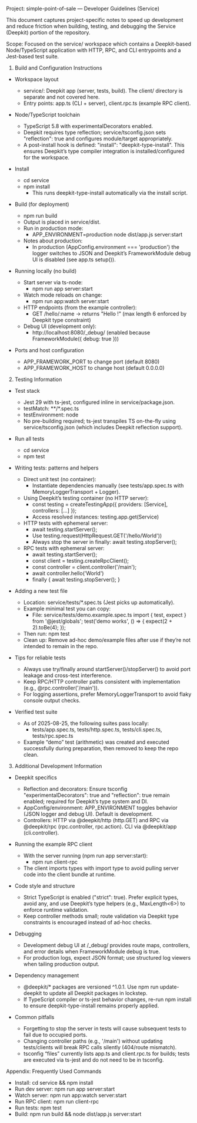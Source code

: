 Project: simple-point-of-sale — Developer Guidelines (Service)

This document captures project-specific notes to speed up development and reduce friction when building, testing, and debugging the Service (Deepkit) portion of the repository.

Scope: Focused on the service/ workspace which contains a Deepkit-based Node/TypeScript application with HTTP, RPC, and CLI entrypoints and a Jest-based test suite.


1. Build and Configuration Instructions

- Workspace layout
  - service/: Deepkit app (server, tests, build). The client/ directory is separate and not covered here.
  - Entry points: app.ts (CLI + server), client.rpc.ts (example RPC client).

- Node/TypeScript toolchain
  - TypeScript 5.8 with experimentalDecorators enabled.
  - Deepkit requires type reflection; service/tsconfig.json sets "reflection": true and configures module/target appropriately.
  - A post-install hook is defined: "install": "deepkit-type-install". This ensures Deepkit’s type compiler integration is installed/configured for the workspace.

- Install
  - cd service
  - npm install
    - This runs deepkit-type-install automatically via the install script.

- Build (for deployment)
  - npm run build
  - Output is placed in service/dist.
  - Run in production mode:
    - APP_ENVIRONMENT=production node dist/app.js server:start
  - Notes about production:
    - In production (AppConfig.environment === 'production') the logger switches to JSON and Deepkit’s FrameworkModule debug UI is disabled (see app.ts setup()).

- Running locally (no build)
  - Start server via ts-node:
    - npm run app server:start
  - Watch mode reloads on change:
    - npm run app:watch server:start
  - HTTP endpoints (from the example controller):
    - GET /hello/:name  -> returns "Hello <name>!" (max length 6 enforced by Deepkit type constraint)
  - Debug UI (development only):
    - http://localhost:8080/_debug/ (enabled because FrameworkModule({ debug: true }))

- Ports and host configuration
  - APP_FRAMEWORK_PORT to change port (default 8080)
  - APP_FRAMEWORK_HOST to change host (default 0.0.0.0)


2. Testing Information

- Test stack
  - Jest 29 with ts-jest, configured inline in service/package.json.
  - testMatch: **/*.spec.ts
  - testEnvironment: node
  - No pre-building required; ts-jest transpiles TS on-the-fly using service/tsconfig.json (which includes Deepkit reflection support).

- Run all tests
  - cd service
  - npm test

- Writing tests: patterns and helpers
  - Direct unit test (no container):
    - Instantiate dependencies manually (see tests/app.spec.ts with MemoryLoggerTransport + Logger).
  - Using Deepkit’s testing container (no HTTP server):
    - const testing = createTestingApp({ providers: [Service], controllers: [...] });
    - Access resolved instances: testing.app.get(Service)
  - HTTP tests with ephemeral server:
    - await testing.startServer();
    - Use testing.request(HttpRequest.GET('/hello/World'))
    - Always stop the server in finally: await testing.stopServer();
  - RPC tests with ephemeral server:
    - await testing.startServer();
    - const client = testing.createRpcClient();
    - const controller = client.controller<HelloWorldControllerRpc>('/main');
    - await controller.hello('World')
    - finally { await testing.stopServer(); }

- Adding a new test file
  - Location: service/tests/*.spec.ts (Jest picks up automatically).
  - Example minimal test you can copy:
    - File: service/tests/demo.example.spec.ts
      import { test, expect } from '@jest/globals';
      test('demo works', () => { expect(2 + 2).toBe(4); });
  - Then run: npm test
  - Clean up: Remove ad-hoc demo/example files after use if they’re not intended to remain in the repo.

- Tips for reliable tests
  - Always use try/finally around startServer()/stopServer() to avoid port leakage and cross-test interference.
  - Keep RPC/HTTP controller paths consistent with implementation (e.g., @rpc.controller('/main')).
  - For logging assertions, prefer MemoryLoggerTransport to avoid flaky console output checks.

- Verified test suite
  - As of 2025-08-25, the following suites pass locally:
    - tests/app.spec.ts, tests/http.spec.ts, tests/cli.spec.ts, tests/rpc.spec.ts
  - Example “demo” test (arithmetic) was created and executed successfully during preparation, then removed to keep the repo clean.


3. Additional Development Information

- Deepkit specifics
  - Reflection and decorators: Ensure tsconfig "experimentalDecorators": true and "reflection": true remain enabled; required for Deepkit’s type system and DI.
  - AppConfig/environment: APP_ENVIRONMENT toggles behavior (JSON logger and debug UI). Default is development.
  - Controllers: HTTP via @deepkit/http (http.GET) and RPC via @deepkit/rpc (rpc.controller, rpc.action). CLI via @deepkit/app (cli.controller).

- Running the example RPC client
  - With the server running (npm run app server:start):
    - npm run client-rpc
  - The client imports types with import type to avoid pulling server code into the client bundle at runtime.

- Code style and structure
  - Strict TypeScript is enabled ("strict": true). Prefer explicit types, avoid any, and use Deepkit’s type helpers (e.g., MaxLength<6>) to enforce runtime validation.
  - Keep controller methods small; route validation via Deepkit type constraints is encouraged instead of ad-hoc checks.

- Debugging
  - Development debug UI at /_debug/ provides route maps, controllers, and error details when FrameworkModule debug is true.
  - For production logs, expect JSON format; use structured log viewers when tailing production output.

- Dependency management
  - @deepkit/* packages are versioned ^1.0.1. Use npm run update-deepkit to update all Deepkit packages in lockstep.
  - If TypeScript compiler or ts-jest behavior changes, re-run npm install to ensure deepkit-type-install remains properly applied.

- Common pitfalls
  - Forgetting to stop the server in tests will cause subsequent tests to fail due to occupied ports.
  - Changing controller paths (e.g., '/main') without updating tests/clients will break RPC calls silently (404/route mismatch).
  - tsconfig “files” currently lists app.ts and client.rpc.ts for builds; tests are executed via ts-jest and do not need to be in tsconfig.


Appendix: Frequently Used Commands
- Install: cd service && npm install
- Run dev server: npm run app server:start
- Watch server: npm run app:watch server:start
- Run RPC client: npm run client-rpc
- Run tests: npm test
- Build: npm run build && node dist/app.js server:start
